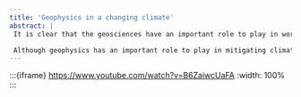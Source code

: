 ```yaml
---
title: 'Geophysics in a changing climate'
abstract: |
 It is clear that the geosciences have an important role to play in working to understand and mitigate the societal impacts of the climate crisis. Locating critical minerals, monitoring geologic storage of CO2, managing groundwater, and characterizing changes to permafrost are all applications where geophysical data can provide insights. These applications raise interesting scientific questions about how to combine petrophysical, geologic, geochemical, and additional geophysical data sets to improve our ability to produce useful models of the subsurface. The next significant advancements will undoubtedly involve methodological improvements in inversions and machine learning, but importantly will require a more interdisciplinary approach, where the methods we design can be used to test and revise hypotheses specific to a given geologic context. The growth and adoption of open-source software and data standards is a positive step. Within the SimPEG community, we have seen many examples of how working in a modular, interoperable framework enables ideas to rapidly be prototyped and extended. Working in an open ecosystem allows us to more readily connect with methods in other fields, including geologic modelling and machine learning. 

 Although geophysics has an important role to play in mitigating climate change and its impacts, we are at risk of continuing to be a “field in decline.” Geosciences as a whole have a severe diversity problem, and with the strong association of geophysics with hydrocarbons deterring many students, we are missing out on the talents and ideas of many. In this talk, I look forward to opening up what I hope will be continuing discussions about growing our community and broadening the scientific and societal contributions we can make. 
---
```


:::{iframe} https://www.youtube.com/watch?v=B6ZaiwcUaFA
:width: 100%
:::